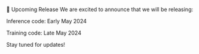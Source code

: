 📅 Upcoming Release
We are excited to announce that we will be releasing:

Inference code: Early May 2024

Training code: Late May 2024

Stay tuned for updates!
